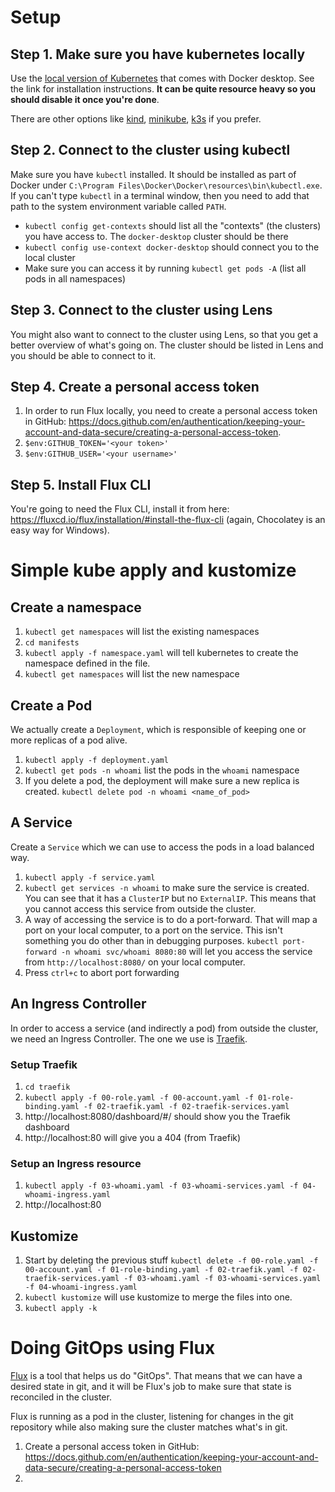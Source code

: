 # Setup
## Step 1. Make sure you have kubernetes locally
Use the [local version of Kubernetes](https://docs.docker.com/desktop/kubernetes/#enable-kubernetes) that comes with Docker desktop. See the link for installation instructions. **It can be quite resource heavy so you should disable it once you're done**.

There are other options like [kind](https://kind.sigs.k8s.io/), [minikube](https://minikube.sigs.k8s.io/docs/), [k3s](https://k3s.io/) if you prefer.

## Step 2. Connect to the cluster using kubectl
Make sure you have `kubectl` installed. It should be installed as part of Docker under `C:\Program Files\Docker\Docker\resources\bin\kubectl.exe`. If you can't type `kubectl` in a terminal window, then you need to add that path to the system environment variable called `PATH`.

- `kubectl config get-contexts` should list all the "contexts" (the clusters) you have access to. The `docker-desktop` cluster should be there
- `kubectl config use-context docker-desktop` should connect you to the local cluster
- Make sure you can access it by running `kubectl get pods -A` (list all pods in all namespaces)

## Step 3. Connect to the cluster using Lens
You might also want to connect to the cluster using Lens, so that you get a better overview of what's going on. The cluster should be listed in Lens and you should be able to connect to it.

## Step 4. Create a personal access token 
1. In order to run Flux locally, you need to create a personal access token in GitHub: https://docs.github.com/en/authentication/keeping-your-account-and-data-secure/creating-a-personal-access-token.
1. `$env:GITHUB_TOKEN='<your token>'`
1. `$env:GITHUB_USER='<your username>'`

## Step 5. Install Flux CLI
You're going to need the Flux CLI, install it from here: https://fluxcd.io/flux/installation/#install-the-flux-cli (again, Chocolatey is an easy way for Windows).

# Simple kube apply and kustomize
## Create a namespace
1. `kubectl get namespaces` will list the existing namespaces
1. `cd manifests`
1. `kubectl apply -f namespace.yaml` will tell kubernetes to create the namespace defined in the file.
1. `kubectl get namespaces` will list the new namespace

## Create a Pod
We actually create a `Deployment`, which is responsible of keeping one or more replicas of a pod alive.

1. `kubectl apply -f deployment.yaml`
1. `kubectl get pods -n whoami` list the pods in the `whoami` namespace
1. If you delete a pod, the deployment will make sure a new replica is created. `kubectl delete pod -n whoami <name_of_pod>`

## A Service
Create a `Service` which we can use to access the pods in a load balanced way.

1. `kubectl apply -f service.yaml`
1. `kubectl get services -n whoami` to make sure the service is created. You can see that it has a `ClusterIP` but no `ExternalIP`. This means that you cannot access this service from outside the cluster.
1. A way of accessing the service is to do a port-forward. That will map a port on your local computer, to a port on the service. This isn't something you do other than in debugging purposes. `kubectl port-forward -n whoami svc/whoami 8080:80` will let you access the service from `http://localhost:8080/` on your local computer.
1. Press `ctrl+c` to abort port forwarding

## An Ingress Controller
In order to access a service (and indirectly a pod) from outside the cluster, we need an Ingress Controller. The one we use is [Traefik](https://traefik.io/).

### Setup Traefik
1. `cd traefik`
1. `kubectl apply -f 00-role.yaml -f 00-account.yaml -f 01-role-binding.yaml -f 02-traefik.yaml -f 02-traefik-services.yaml`
1. http://localhost:8080/dashboard/#/ should show you the Traefik dashboard
1. http://localhost:80 will give you a 404 (from Traefik)

### Setup an Ingress resource
1. `kubectl apply -f 03-whoami.yaml -f 03-whoami-services.yaml -f 04-whoami-ingress.yaml`
1. http://localhost:80

## Kustomize

1. Start by deleting the previous stuff `kubectl delete -f 00-role.yaml -f 00-account.yaml -f 01-role-binding.yaml -f 02-traefik.yaml -f 02-traefik-services.yaml -f 03-whoami.yaml -f 03-whoami-services.yaml -f 04-whoami-ingress.yaml`
1. `kubectl kustomize` will use kustomize to merge the files into one.
1. `kubectl apply -k`
# Doing GitOps using Flux
[Flux](https://fluxcd.io/) is a tool that helps us do "GitOps". That means that we can have a desired state in git, and it will be Flux's job to make sure that state is reconciled in the cluster.

Flux is running as a pod in the cluster, listening for changes in the git repository while also making sure the cluster matches what's in git.

1. Create a personal access token in GitHub: https://docs.github.com/en/authentication/keeping-your-account-and-data-secure/creating-a-personal-access-token
1. 
